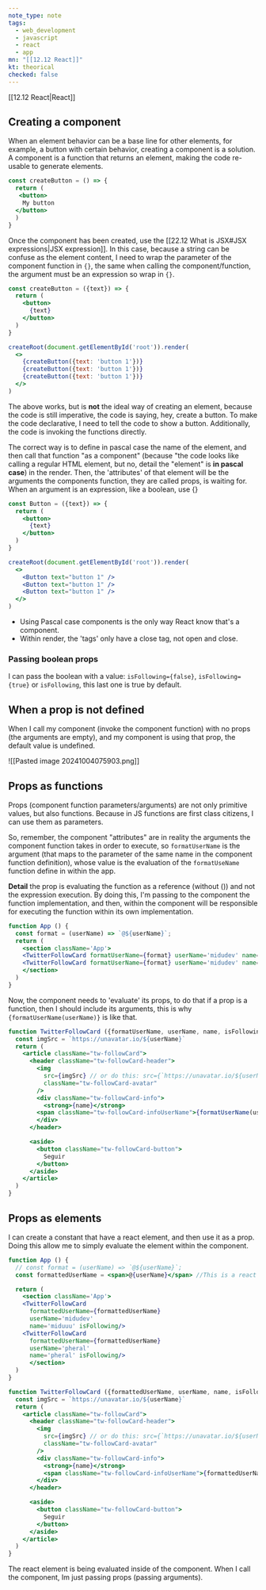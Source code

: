 ```yaml
---
note_type: note
tags:
  - web_development
  - javascript
  - react
  - app
mn: "[[12.12 React]]"
kt: theorical
checked: false
---
```

[[12.12 React|React]]

## Creating a component
When an element behavior can be a base line for other elements, for example, a button with certain behavior, creating a component is a solution. A component is a function that returns an element, making the code re-usable to generate elements. 

```jsx
const createButton = () => { 
  return (
   <button>
    My button
  </button>
  )
}
```

Once the component has been created, use the [[22.12 What is JSX#JSX expressions|JSX expression]]. In this case, because a string can be confuse as the element content, I need to wrap the parameter of the component function in `{}`, the same when calling the component/function, the argument must be an expression so wrap in `{}`. 

```jsx
const createButton = ({text}) => {
  return (
    <button>
      {text}
    </button>
  )
}

createRoot(document.getElementById('root')).render(
  <>
    {createButton({text: 'button 1'})}
    {createButton({text: 'button 1'})}
    {createButton({text: 'button 1'})}
  </>
)
```

The above works, but is **not** the ideal way of creating an element, because the code is still imperative, the code is saying, hey, create a button. To make the code declarative, I need to tell the code to show a button. Additionally, the code is invoking the functions directly.

The correct way is to define in pascal case the name of the element, and then call that function "as a component" (because "the code looks like calling a regular HTML element, but no, detail the "element" is **in pascal case**) in the render. Then, the 'attributes' of that element will be the arguments the components function, they are called props, is waiting for. When an argument is an expression, like a boolean, use {}

```jsx 
const Button = ({text}) => {
  return (
    <button>
      {text}
    </button>
  )
}

createRoot(document.getElementById('root')).render(
  <>
    <Button text="button 1" />
    <Button text="button 1" />
    <Button text="button 1" />
  </>
)
```

- Using Pascal case components is the only way React know that's a component. 
- Within render, the 'tags' only have a close tag, not open and close. 
### Passing boolean props
I can pass the boolean with a value: `isFollowing={false}`, `isFollowing={true}` or `isFollowing`, this last one is true by default. 

## When a prop is not defined
When I call my component (invoke the component function) with no props (the arguments are empty), and my component is using that prop, the default value is undefined.

![[Pasted image 20241004075903.png]]

## Props as functions
Props (component function parameters/arguments) are not only primitive values, but also functions. Because in JS functions are first class citizens, I can use them as parameters. 

So, remember, the component "attributes" are in reality the arguments the component function takes in order to execute, so `formatUserName` is the argument (that maps to the parameter of the same name in the component function definition), whose value is the evaluation of the `formatUseName` function define in within the app. 

**Detail** the prop is evaluating the function as a reference (without ()) and not the expression execution. By doing this, I'm passing to the component the function implementation, and then, within the component will be responsible for executing the function within its own implementation. 

```jsx
function App () {
  const format = (userName) => `@${userName}`;
  return (
    <section className='App'>
    <TwitterFollowCard formatUserName={format} userName='midudev' name='miduuu' isFollowing/>
    <TwitterFollowCard formatUserName={format} userName='midudev' name='miduuu' isFollowing/>
    </section>
  )
}
```

Now, the component needs to 'evaluate' its props, to do that if a prop is a function, then I should include its arguments, this is why `{formatUserName(userName)}` is like that. 

```jsx
function TwitterFollowCard ({formatUserName, userName, name, isFollowing}) {
  const imgSrc = `https://unavatar.io/${userName}`
  return (
    <article className="tw-followCard">
      <header className="tw-followCard-header">
        <img 
          src={imgSrc} // or do this: src={`https://unavatar.io/${userName}`}
          className="tw-followCard-avatar"
        />
        <div className="tw-followCard-info">
          <strong>{name}</strong>
        <span className="tw-followCard-infoUserName">{formatUserName(userName)}</span> // Here the function is executed, detail I have the function() , with parenthesis, so the function is executed here, and then the expression is evaluated.
        </div>
      </header>

      <aside>
        <button className="tw-followCard-button">
          Seguir
        </button>
      </aside>
    </article>
  )
}
```

## Props as elements
I can create a constant that have a react element, and then use it as a prop. Doing this allow me to simply evaluate the element within the component.

```jsx
function App () {
  // const format = (userName) => `@${userName}`;
  const formattedUserName = <span>@{userName}</span> //This is a react element

  return (
    <section className='App'>
    <TwitterFollowCard 
      formattedUserName={formattedUserName} 
      userName='midudev' 
      name='miduuu' isFollowing/>
    <TwitterFollowCard 
      formattedUserName={formattedUserName} 
      userName='pheral' 
      name='pheral' isFollowing/>
      </section>
  )
}
```

```jsx
function TwitterFollowCard ({formattedUserName, userName, name, isFollowing}) {
  const imgSrc = `https://unavatar.io/${userName}`
  return (
    <article className="tw-followCard">
      <header className="tw-followCard-header">
        <img 
          src={imgSrc} // or do this: src={`https://unavatar.io/${userName}`}
          className="tw-followCard-avatar"
        />
        <div className="tw-followCard-info">
          <strong>{name}</strong>
          <span className="tw-followCard-infoUserName">{formattedUserName}</span>
        </div>
      </header>

      <aside>
        <button className="tw-followCard-button">
          Seguir
        </button>
      </aside>
    </article>
  )
}
```

The react element is being evaluated inside of the component. When I call the component, Im just passing props (passing arguments). 